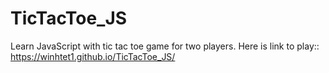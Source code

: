 # TicTacToe_JS
Learn JavaScript with tic tac toe game for two players.
Here is link to play::
https://winhtet1.github.io/TicTacToe_JS/
